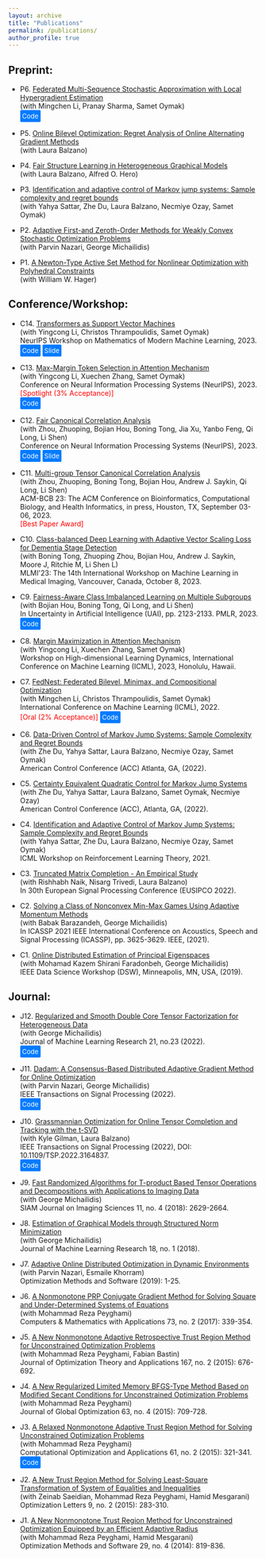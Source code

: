 ```yaml
---
layout: archive
title: "Publications"
permalink: /publications/
author_profile: true
---
```


## Preprint:

- P6. <a href="https://arxiv.org/abs/2306.01648">Federated Multi-Sequence Stochastic Approximation with Local Hypergradient Estimation</a><br>
<span style="display: block;">(with Mingchen Li, Pranay Sharma, Samet Oymak)</span>
<a href="https://github.com/ucr-optml/fedmsa" style="display: inline-block; background-color: #007bff; color: white; padding: 4px; border-radius: 2px; text-decoration: none; font-size: small;">Code</a>

- P5. <a href="https://arxiv.org/abs/2207.02829">Online Bilevel Optimization: Regret Analysis of Online Alternating Gradient Methods</a><br>
  <span style="display: block;">(with Laura Balzano)</span>

- P4. <a href="https://arxiv.org/abs/2112.05128">Fair Structure Learning in Heterogeneous Graphical Models</a><br>
  <span style="display: block;">(with Laura Balzano, Alfred O. Hero)</span>

- P3. <a href="https://arxiv.org/abs/2111.07018">Identification and adaptive control of Markov jump systems: Sample complexity and regret bounds</a><br>
  <span style="display: block;">(with Yahya Sattar, Zhe Du, Laura Balzano, Necmiye Ozay, Samet Oymak)</span>

- P2. <a href="https://arxiv.org/abs/2005.09261">Adaptive First-and Zeroth-Order Methods for Weakly Convex Stochastic Optimization Problems</a><br>
  <span style="display: block;">(with Parvin Nazari, George Michailidis)</span>

- P1. <a href="https://arxiv.org/abs/2011.01201">A Newton-Type Active Set Method for Nonlinear Optimization with Polyhedral Constraints</a><br>
  <span style="display: block;">(with William W. Hager)</span>



## Conference/Workshop:

- C14. <a href="https://arxiv.org/abs/2308.16898">Transformers as Support Vector Machines</a><br>
<span style="display: block;">(with Yingcong Li, Christos Thrampoulidis, Samet Oymak)</span>
NeurIPS Workshop on Mathematics of Modern Machine Learning, 2023.<br>
<a href="https://github.com/umich-sota/tf-as-svm" style="display: inline-block; background-color: #007bff; color: white; padding: 4px; border-radius: 2px; text-decoration: none; font-size: small;">Code</a> <a href="https://github.com/Tarzanagh/tarzanagh.github.io/blob/master/files/TF%3DSVM.pdf" style="display: inline-block; background-color: #007bff; color: white; padding: 4px; border-radius: 2px; text-decoration: none; font-size: small;">Slide</a>


- C13. <a href="https://arxiv.org/abs/2306.13596">Max-Margin Token Selection in Attention Mechanism</a><br>
<span style="display: block;">(with Yingcong Li, Xuechen Zhang, Samet Oymak)</span>
Conference on Neural Information Processing Systems (NeurIPS), 2023.<br>
<span style="color:red">[Spotlight (3% Acceptance)]</span><br>
<a href="https://github.com/ucr-optml/max_margin_attention" style="display: inline-block; background-color: #007bff; color: white; padding: 4px; border-radius: 2px; text-decoration: none; font-size: small;">Code</a>

- C12. <a href="https://arxiv.org/abs/2309.15809">Fair Canonical Correlation Analysis</a><br>
  <span style="display: block;">(with Zhou, Zhuoping, Bojian Hou, Boning Tong, Jia Xu, Yanbo Feng, Qi Long, Li Shen)</span>
  Conference on Neural Information Processing Systems (NeurIPS), 2023.<br>
  <a href="https://github.com/pennshenlab/fair_cca" style="display: inline-block; background-color: #007bff; color: white; padding: 4px; border-radius: 2px; text-decoration: none; font-size: small;">Code</a> 
  <a href="https://github.com/Tarzanagh/tarzanagh.github.io/blob/master/files/FCCAslide.pdf" style="display: inline-block; background-color: #007bff; color: white; padding: 4px; border-radius: 2px; text-decoration: none; font-size: small;">Slide</a>



- C11. <a href="https://dl.acm.org/doi/abs/10.1145/3584371.3612962">Multi-group Tensor Canonical Correlation Analysis</a><br>
  <span style="display: block;">(with Zhou, Zhuoping, Boning Tong, Bojian Hou, Andrew J. Saykin, Qi Long, Li Shen)</span>
  ACM-BCB 23: The ACM Conference on Bioinformatics, Computational Biology, and Health Informatics, in press, Houston, TX, September 03-06, 2023.<br>
  <span style="color:red">[Best Paper Award]</span>

- C10. <a href="https://link.springer.com/chapter/10.1007/978-3-031-45676-3_15">Class-balanced Deep Learning with Adaptive Vector Scaling Loss for Dementia Stage Detection</a><br>
  <span style="display: block;">(with Boning Tong, Zhuoping Zhou, Bojian Hou, Andrew J. Saykin, Moore J, Ritchie M, Li Shen L)</span>
  MLMI'23: The 14th International Workshop on Machine Learning in Medical Imaging, Vancouver, Canada, October 8, 2023.

- C9. <a href="https://proceedings.mlr.press/v216/tarzanagh23a">Fairness-Aware Class Imbalanced Learning on Multiple Subgroups</a><br>
  <span style="display: block;">(with Bojian Hou, Boning Tong, Qi Long, and Li Shen)</span>
  In Uncertainty in Artificial Intelligence (UAI), pp. 2123-2133. PMLR, 2023.<br>
  <a href="https://github.com/PennShenLab/FACIMS" style="display: inline-block; background-color: #007bff; color: white; padding: 4px; border-radius: 2px; text-decoration: none; font-size: small;">Code</a>

- C8. <a href="https://icml.cc/virtual/2023/25891">Margin Maximization in Attention Mechanism</a><br>
  <span style="display: block;">(with Yingcong Li, Xuechen Zhang, Samet Oymak)</span>
  Workshop on High-dimensional Learning Dynamics, International Conference on Machine Learning (ICML), 2023, Honolulu, Hawaii.

- C7. <a href="https://arxiv.org/abs/2205.02215">FedNest: Federated Bilevel, Minimax, and Compositional Optimization</a><br>
  <span style="display: block;">(with Mingchen Li, Christos Thrampoulidis, Samet Oymak)</span>
  International Conference on Machine Learning (ICML), 2022.<br>
  <span style="color:red">[Oral (2% Acceptance)]</span>
  <a href="https://github.com/ucr-optml/FedNest" style="display: inline-block; background-color: #007bff; color: white; padding: 4px; border-radius: 2px; text-decoration: none; font-size: small;">Code</a>

- C6. <a href="https://ieeexplore.ieee.org/document/9867863">Data-Driven Control of Markov Jump Systems: Sample Complexity and Regret Bounds</a><br>
  <span style="display: block;">(with Zhe Du, Yahya Sattar, Laura Balzano, Necmiye Ozay, Samet Oymak)</span>
  American Control Conference (ACC) Atlanta, GA, (2022).

- C5. <a href="https://ieeexplore.ieee.org/document/9867208">Certainty Equivalent Quadratic Control for Markov Jump Systems</a><br>
  <span style="display: block;">(with Zhe Du, Yahya Sattar, Laura Balzano, Samet Oymak, Necmiye Ozay)</span>
  American Control Conference (ACC), Atlanta, GA, (2022).

- C4. <a href="https://lyang36.github.io/icml2021_rltheory/camera_ready/85.pdf">Identification and Adaptive Control of Markov Jump Systems: Sample Complexity and Regret Bounds</a><br>
  <span style="display: block;">(with Yahya Sattar, Zhe Du, Laura Balzano, Necmiye Ozay, Samet Oymak)</span>
  ICML Workshop on Reinforcement Learning Theory, 2021.

- C3. <a href="https://ieeexplore.ieee.org/document/9909952">Truncated Matrix Completion - An Empirical Study</a><br>
  <span style="display: block;">(with Rishhabh Naik, Nisarg Trivedi, Laura Balzano)</span>
  In 30th European Signal Processing Conference (EUSIPCO 2022).

- C2. <a href="https://ieeexplore.ieee.org/document/9414476">Solving a Class of Nonconvex Min-Max Games Using Adaptive Momentum Methods</a><br>
  <span style="display: block;">(with Babak Barazandeh, George Michailidis)</span>
  In ICASSP 2021 IEEE International Conference on Acoustics, Speech and Signal Processing (ICASSP), pp. 3625-3629. IEEE, (2021).

- C1. <a href="https://ieeexplore.ieee.org/abstract/document/8755554?casa_token=qmTFNGRThtsAAAAA:nh83e4onSgi4ieSjd0lvRvDHV2cMeJANYH-l-dXrVVtr7iwUr3Sttl_vEeUoGMLa22J365vSMg">Online Distributed Estimation of Principal Eigenspaces</a><br>
  <span style="display: block;">(with Mohamad Kazem Shirani Faradonbeh, George Michailidis)</span>
  IEEE Data Science Workshop (DSW), Minneapolis, MN, USA, (2019).


## Journal:

- J12. <a href="https://www.jmlr.org/papers/volume23/20-1002/20-1002.pdf">Regularized and Smooth Double Core Tensor Factorization for Heterogeneous Data</a><br>
  <span style="display: block;">(with George Michailidis)</span>
  Journal of Machine Learning Research 21, no.23 (2022).<br>
  <a href="https://github.com/tarzanagh/dcot" style="display: inline-block; background-color: #007bff; color: white; padding: 4px; border-radius: 2px; text-decoration: none; font-size: small;">Code</a>

- J11. <a href="https://ieeexplore.ieee.org/stamp/stamp.jsp?arnumber=9973382">Dadam: A Consensus-Based Distributed Adaptive Gradient Method for Online Optimization</a><br>
  <span style="display: block;">(with Parvin Nazari, George Michailidis)</span>
  IEEE Transactions on Signal Processing (2022).<br>
  <a href="https://paperswithcode.com/paper/dadam-a-consensus-based-distributed-adaptive" style="display: inline-block; background-color: #007bff; color: white; padding: 4px; border-radius: 2px; text-decoration: none; font-size: small;">Code</a>

- J10. <a href="https://ieeexplore.ieee.org/stamp/stamp.jsp?arnumber=9756209">Grassmannian Optimization for Online Tensor Completion and Tracking with the t-SVD</a><br>
  <span style="display: block;">(with Kyle Gilman, Laura Balzano)</span>
  IEEE Transactions on Signal Processing (2022), DOI: 10.1109/TSP.2022.3164837.<br>
  <a href="https://github.com/kgilman/TOUCAN" style="display: inline-block; background-color: #007bff; color: white; padding: 4px; border-radius: 2px; text-decoration: none; font-size: small;">Code</a>

- J9. <a href="https://epubs.siam.org/doi/abs/10.1137/17M1159932?download=true&journalCode=sjisbi">Fast Randomized Algorithms for T-product Based Tensor Operations and Decompositions with Applications to Imaging Data</a><br>
  <span style="display: block;">(with George Michailidis)</span>
  SIAM Journal on Imaging Sciences 11, no. 4 (2018): 2629-2664.

- J8. <a href="https://www.jmlr.org/papers/volume18/16-486/16-486.pdf">Estimation of Graphical Models through Structured Norm Minimization</a><br>
  <span style="display: block;">(with George Michailidis)</span>
  Journal of Machine Learning Research 18, no. 1 (2018).

- J7. <a href="https://www.tandfonline.com/doi/abs/10.1080/10556788.2019.1637433">Adaptive Online Distributed Optimization in Dynamic Environments</a><br>
  <span style="display: block;">(with Parvin Nazari, Esmaile Khorram)</span>
  Optimization Methods and Software (2019): 1-25.

- J6. <a href="https://www.sciencedirect.com/science/article/pii/S0898122116306587">A Nonmonotone PRP Conjugate Gradient Method for Solving Square and Under-Determined Systems of Equations</a><br>
  <span style="display: block;">(with Mohammad Reza Peyghami)</span>
  Computers & Mathematics with Applications 73, no. 2 (2017): 339-354.

- J5. <a href="https://link.springer.com/article/10.1007/s10957-015-0790-0">A New Nonmonotone Adaptive Retrospective Trust Region Method for Unconstrained Optimization Problems</a><br>
  <span style="display: block;">(with Mohammad Reza Peyghami, Fabian Bastin)</span>
  Journal of Optimization Theory and Applications 167, no. 2 (2015): 676-692.

- J4. <a href="https://link.springer.com/article/10.1007/s10898-015-0310-7">A New Regularized Limited Memory BFGS-Type Method Based on Modified Secant Conditions for Unconstrained Optimization Problems</a><br>
  <span style="display: block;">(with Mohammad Reza Peyghami)</span>
  Journal of Global Optimization 63, no. 4 (2015): 709-728.

- J3. <a href="https://link.springer.com/article/10.1007/s10589-015-9726-8">A Relaxed Nonmonotone Adaptive Trust Region Method for Solving Unconstrained Optimization Problems</a><br>
  <span style="display: block;">(with Mohammad Reza Peyghami)</span>
  Computational Optimization and Applications 61, no. 2 (2015): 321-341.<br>
  <a href="https://github.com/Tarzanagh/Relaxed-Trust-Region-Methods" style="display: inline-block; background-color: #007bff; color: white; padding: 4px; border-radius: 2px; text-decoration: none; font-size: small;">Code</a>

- J2. <a href="https://link.springer.com/article/10.1007/s11590-013-0711-9">A New Trust Region Method for Solving Least-Square Transformation of System of Equalities and Inequalities</a><br>
  <span style="display: block;">(with Zeinab Saeidian, Mohammad Reza Peyghami, Hamid Mesgarani)</span>
  Optimization Letters 9, no. 2 (2015): 283-310.

- J1. <a href="https://www.tandfonline.com/doi/abs/10.1080/10556788.2013.855761">A New Nonmonotone Trust Region Method for Unconstrained Optimization Equipped by an Efficient Adaptive Radius</a><br>
  <span style="display: block;">(with Mohammad Reza Peyghami, Hamid Mesgarani)</span>
  Optimization Methods and Software 29, no. 4 (2014): 819-836.




